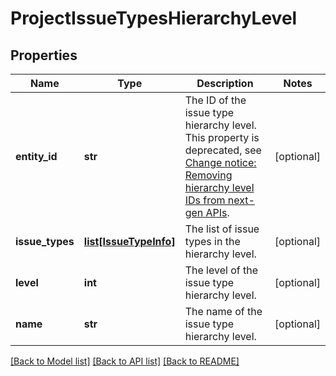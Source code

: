 # ProjectIssueTypesHierarchyLevel

## Properties
Name | Type | Description | Notes
------------ | ------------- | ------------- | -------------
**entity_id** | **str** | The ID of the issue type hierarchy level. This property is deprecated, see [Change notice: Removing hierarchy level IDs from next-gen APIs](https://developer.atlassian.com/cloud/jira/platform/change-notice-removing-hierarchy-level-ids-from-next-gen-apis/). | [optional] 
**issue_types** | [**list[IssueTypeInfo]**](IssueTypeInfo.md) | The list of issue types in the hierarchy level. | [optional] 
**level** | **int** | The level of the issue type hierarchy level. | [optional] 
**name** | **str** | The name of the issue type hierarchy level. | [optional] 

[[Back to Model list]](../README.md#documentation-for-models) [[Back to API list]](../README.md#documentation-for-api-endpoints) [[Back to README]](../README.md)

